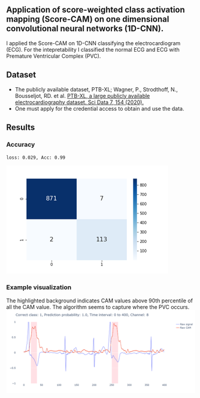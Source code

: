 ## Application of score-weighted class activation mapping (Score-CAM) on one dimensional convolutional neural networks (1D-CNN).
I applied the Score-CAM on 1D-CNN classifying the electrocardiogram (ECG). For the intepretability I classified the normal ECG and ECG with Premature Ventricular Complex (PVC).

## Dataset
- The publicly available dataset, PTB-XL; Wagner, P., Strodthoff, N., Bousseljot, RD. et al. [PTB-XL, a large publicly available electrocardiography dataset. Sci Data 7, 154 (2020).](https://doi.org/10.1038/s41597-020-0495-6)
- One must apply for the credential access to obtain and use the data.

## Results
### Accuracy
```
loss: 0.029, Acc: 0.99
```
![confusion_matrix](images/cm.png "confusion_matrix")

### Example visualization
The highlighted background indicates CAM values above 90th percentile of all the CAM value. The algorithm seems to capture where the PVC occurs.
![confusion_matrix](images/ecg_cam.png "cam_example")
